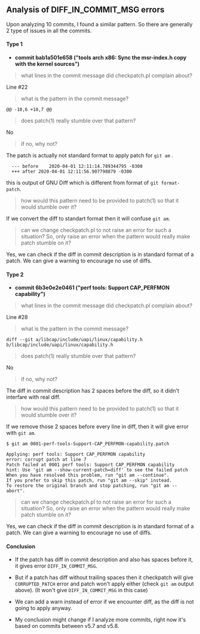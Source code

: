 ## Analysis of DIFF_IN_COMMIT_MSG errors

Upon analyzing 10 commits, I found a similar pattern. So there are generally
2 type of issues in all the commits.


 #### Type 1


* **commit bab1a501e658 ("tools arch x86: Sync the msr-index.h copy with the kernel sources")**

> what lines in the commit message did checkpatch.pl complain about?

Line #22

> what is the pattern in the commit message?

   `@@ -10,6 +10,7 @@`

> does patch(1) really stumble over that pattern?

No

> if no, why not?

The patch is actually not standard format to apply patch for `git am` .

```
  --- before	2020-04-01 12:11:14.789344795 -0300
  +++ after	2020-04-01 12:11:56.907798879 -0300
```
this is output of GNU Diff which is different from format of `git format-patch`. 

> how would this pattern need to be provided to patch(1) so that it 
would stumble over it?

If we convert the diff to standart format then it will confuse `git am`.

> can we change checkpatch.pl to not raise an error for such a 
situation? So, only raise an error when the pattern would really make 
patch stumble on it?

Yes, we can check if the diff in commit description is in standard format 
of a patch. We can give a warning to encourage no use of diffs.


#### Type 2

* **commit 6b3e0e2e0461 ("perf tools: Support CAP_PERFMON capability")**

> what lines in the commit message did checkpatch.pl complain about?

Line #28

> what is the pattern in the commit message?

   `diff --git a/libcap/include/uapi/linux/capability.h b/libcap/include/uapi/linux/capability.h`

> does patch(1) really stumble over that pattern?

No

> if no, why not?

The diff in commit description has 2 spaces before the diff, so it didn't
interfare with real diff.

> how would this pattern need to be provided to patch(1) so that it 
would stumble over it?

If we remove those 2 spaces before every line in diff, then it will give error 
with `git am`.

```shell
$ git am 0001-perf-tools-Support-CAP_PERFMON-capability.patch

Applying: perf tools: Support CAP_PERFMON capability
error: corrupt patch at line 7
Patch failed at 0001 perf tools: Support CAP_PERFMON capability
hint: Use 'git am --show-current-patch=diff' to see the failed patch
When you have resolved this problem, run "git am --continue".
If you prefer to skip this patch, run "git am --skip" instead.
To restore the original branch and stop patching, run "git am --abort".

```

> can we change checkpatch.pl to not raise an error for such a 
situation? So, only raise an error when the pattern would really make 
patch stumble on it?

Yes, we can check if the diff in commit description is in standard format 
of a patch. We can give a warning to encourage no use of diffs.


#### Conclusion

- If the patch has diff in commit description and also has spaces before it, it gives error `DIFF_IN_COMMIT_MSG`.

- But if a patch has diff without trailing spaces then it checkpatch will
give `CORRUPTED_PATCH` error and patch won't apply either (check `git am` output above). 
(It won't give `DIFF_IN_COMMIT_MSG` in this case)

- We can add a warn instead of error if we encounter diff, as the diff is not 
going to apply anyway. 

- My conclusion might change if I analyze more commits, right now it's based on
commits between v5.7 and v5.8.